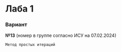 # Лаба 1

### Вариант
**№13** (номер в группе согласно ИСУ на 07.02.2024)

`Метод простых итераций`
